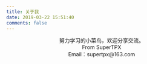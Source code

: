 ```yaml
---
title: 关于我
date: 2019-03-22 15:51:40
comments: false
---
```


<center>努力学习的小菜鸟，欢迎分享交流。</center>

<center>From SuperTPX</center>

<center>Email：supertpx@163.com</center>